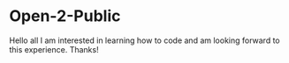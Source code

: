 # Open-2-Public
Hello all I am interested in learning how to code and am looking forward to this experience.
Thanks!
